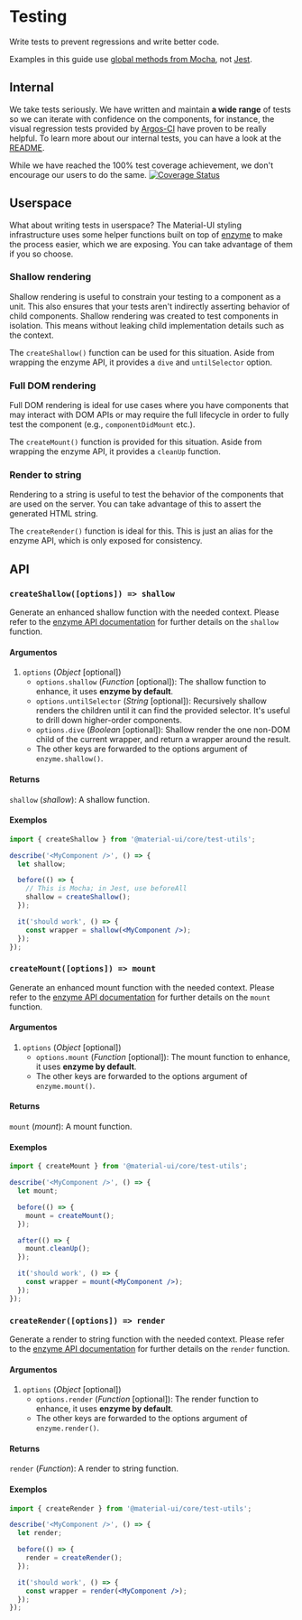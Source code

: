 # Testing

<p class="description">Write tests to prevent regressions and write better code.</p>

Examples in this guide use [global methods from Mocha](https://mochajs.org/api/global.html), not [Jest](https://jestjs.io/docs/en/api).

## Internal

We take tests seriously. We have written and maintain **a wide range** of tests so we can iterate with confidence on the components, for instance, the visual regression tests provided by [Argos-CI](https://www.argos-ci.com/mui-org/material-ui) have proven to be really helpful. To learn more about our internal tests, you can have a look at the [README](https://github.com/mui-org/material-ui/blob/next/test/README.md).

While we have reached the 100% test coverage achievement, we don't encourage our users to do the same. [![Coverage Status](https://img.shields.io/codecov/c/github/mui-org/material-ui/next.svg)](https://codecov.io/gh/mui-org/material-ui/branch/next)

## Userspace

What about writing tests in userspace? The Material-UI styling infrastructure uses some helper functions built on top of [enzyme](https://github.com/airbnb/enzyme) to make the process easier, which we are exposing. You can take advantage of them if you so choose.

### Shallow rendering

Shallow rendering is useful to constrain your testing to a component as a unit. This also ensures that your tests aren't indirectly asserting behavior of child components. Shallow rendering was created to test components in isolation. This means without leaking child implementation details such as the context.

The `createShallow()` function can be used for this situation. Aside from wrapping the enzyme API, it provides a `dive` and `untilSelector` option.

### Full DOM rendering

Full DOM rendering is ideal for use cases where you have components that may interact with DOM APIs or may require the full lifecycle in order to fully test the component (e.g., `componentDidMount` etc.).

The `createMount()` function is provided for this situation. Aside from wrapping the enzyme API, it provides a `cleanUp` function.

### Render to string

Rendering to a string is useful to test the behavior of the components that are used on the server. You can take advantage of this to assert the generated HTML string.

The `createRender()` function is ideal for this. This is just an alias for the enzyme API, which is only exposed for consistency.

## API

### `createShallow([options]) => shallow`

Generate an enhanced shallow function with the needed context. Please refer to the [enzyme API documentation](https://airbnb.io/enzyme/docs/api/shallow.html) for further details on the `shallow` function.

#### Argumentos

1. `options` (_Object_ [optional])
   - `options.shallow` (_Function_ [optional]): The shallow function to enhance, it uses **enzyme by default**.
   - `options.untilSelector` (_String_ [optional]): Recursively shallow renders the children until it can find the provided selector. It's useful to drill down higher-order components.
   - `options.dive` (_Boolean_ [optional]): Shallow render the one non-DOM child of the current wrapper, and return a wrapper around the result.
   - The other keys are forwarded to the options argument of `enzyme.shallow()`.

#### Returns

`shallow` (_shallow_): A shallow function.

#### Exemplos

```jsx
import { createShallow } from '@material-ui/core/test-utils';

describe('<MyComponent />', () => {
  let shallow;

  before(() => {
    // This is Mocha; in Jest, use beforeAll
    shallow = createShallow();
  });

  it('should work', () => {
    const wrapper = shallow(<MyComponent />);
  });
});
```

### `createMount([options]) => mount`

Generate an enhanced mount function with the needed context. Please refer to the [enzyme API documentation](https://airbnb.io/enzyme/docs/api/mount.html) for further details on the `mount` function.

#### Argumentos

1. `options` (_Object_ [optional])
   - `options.mount` (_Function_ [optional]): The mount function to enhance, it uses **enzyme by default**.
   - The other keys are forwarded to the options argument of `enzyme.mount()`.

#### Returns

`mount` (_mount_): A mount function.

#### Exemplos

```jsx
import { createMount } from '@material-ui/core/test-utils';

describe('<MyComponent />', () => {
  let mount;

  before(() => {
    mount = createMount();
  });

  after(() => {
    mount.cleanUp();
  });

  it('should work', () => {
    const wrapper = mount(<MyComponent />);
  });
});
```

### `createRender([options]) => render`

Generate a render to string function with the needed context. Please refer to the [enzyme API documentation](https://airbnb.io/enzyme/docs/api/render.html) for further details on the `render` function.

#### Argumentos

1. `options` (_Object_ [optional])
   - `options.render` (_Function_ [optional]): The render function to enhance, it uses **enzyme by default**.
   - The other keys are forwarded to the options argument of `enzyme.render()`.

#### Returns

`render` (_Function_): A render to string function.

#### Exemplos

```jsx
import { createRender } from '@material-ui/core/test-utils';

describe('<MyComponent />', () => {
  let render;

  before(() => {
    render = createRender();
  });

  it('should work', () => {
    const wrapper = render(<MyComponent />);
  });
});
```

